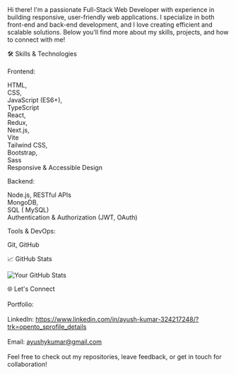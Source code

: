 
<br><br>
Hi there! I'm a passionate Full-Stack Web Developer with experience in building responsive, user-friendly web applications. I specialize in both front-end and back-end development, and I love creating efficient and scalable solutions. Below you'll find more about my skills, projects, and how to connect with me!

🛠️ Skills & Technologies<br><br>
Frontend:

HTML,<br> CSS,<br>  JavaScript (ES6+),<br>  TypeScript<br> 
React, <br> Redux,<br>  Next.js,<br>  Vite<br> 
Tailwind CSS, <br> Bootstrap,<br>  Sass<br> 
Responsive & Accessible Design<br> 

Backend:

Node.js,
RESTful APIs<br> 
MongoDB,<br>  SQL ( MySQL)<br> 
Authentication & Authorization (JWT, OAuth)<br> 

Tools & DevOps:

Git, GitHub


📈 GitHub Stats

![Your GitHub Stats](https://github-readme-stats.vercel.app/api?username=Ayush243871&show_icons=true&theme=radical)


🌐 Let's Connect<br> <br> 
Portfolio: <br> <br> 
LinkedIn: https://www.linkedin.com/in/ayush-kumar-324217248/?trk=opento_sprofile_details<br> <br> 
Email: ayushykumar@gmail.com<br> <br> 
Feel free to check out my repositories, leave feedback, or get in touch for collaboration!<br> <br> 
